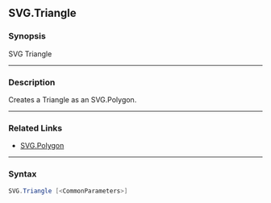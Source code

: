 SVG.Triangle
------------

### Synopsis
SVG Triangle

---

### Description

Creates a Triangle as an SVG.Polygon.

---

### Related Links
* [SVG.Polygon](SVG.Polygon.md)

---

### Syntax
```PowerShell
SVG.Triangle [<CommonParameters>]
```
